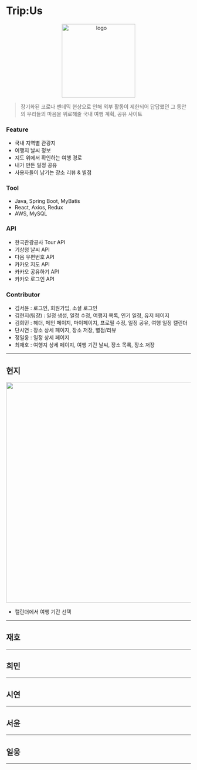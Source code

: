 # Trip:Us
<p align="center"><img width="200" alt="logo" src="https://user-images.githubusercontent.com/63040140/183838909-ae6dd896-889a-43bf-b7dc-8ac7868af882.png"></p>

> 장기화된 코로나 펜데믹 현상으로 인해 외부 활동이 제한되어 답답했던 그 동안의 우리들의 마음을 위로해줄 국내 여행 계획, 공유 사이트

### Feature
* 국내 지역별 관광지
* 여행지 날씨 정보
* 지도 위에서 확인하는 여행 경로
* 내가 만든 일정 공유
* 사용자들이 남기는 장소 리뷰 & 별점

### Tool
* Java, Spring Boot, MyBatis
* React, Axios, Redux
* AWS, MySQL

### API
* 한국관광공사 Tour API
* 기상청 날씨 API
* 다음 우편번호 API
* 카카오 지도 API
* 카카오 공유하기 API
* 카카오 로그인 API

### Contributor
* 김서윤 : 로그인, 회원가입, 소셜 로그인
* 김현지(팀장) : 일정 생성, 일정 수정, 여행지 목록, 인기 일정, 유저 페이지
* 김희민 : 헤더, 메인 페이지, 마이페이지, 프로필 수정, 일정 공유, 여행 일정 캘린더
* 단시연 : 장소 상세 페이지, 장소 저장, 별점/리뷰
* 정일웅 : 일정 상세 페이지
* 최재호 : 여행지 상세 페이지, 여행 기간 날씨, 장소 목록, 장소 저장

---

## 현지
<p align="center"><img width="600" alt="" src="https://user-images.githubusercontent.com/63040140/183881985-aab6eb9f-2242-4d42-875a-f690cd6f4670.gif"></p>

* 캘린더에서 여행 기간 선택


---

## 재호

---

## 희민

---

## 시연

---

## 서윤

---

## 일웅

---
